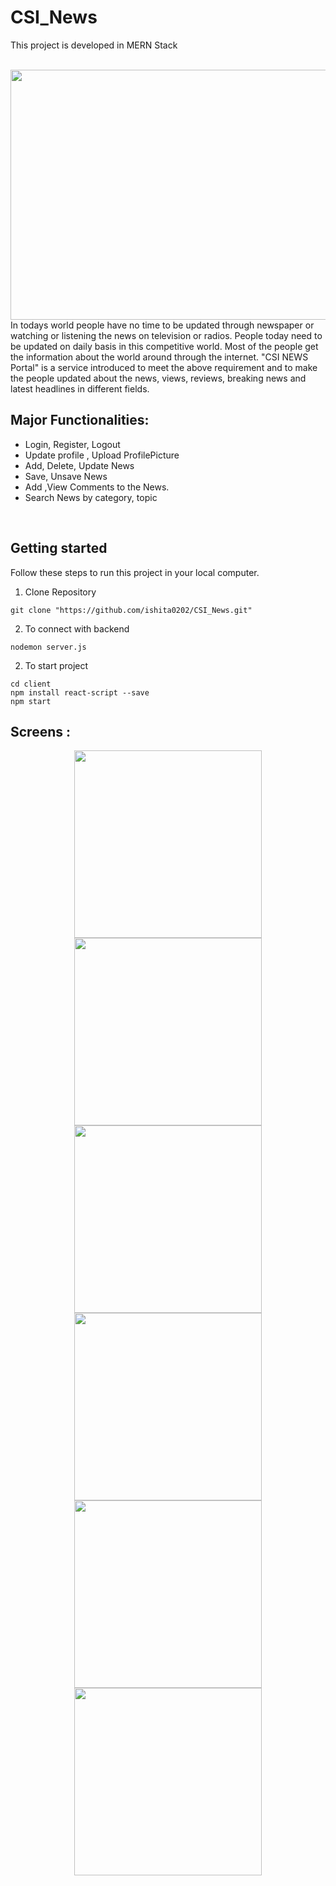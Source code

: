 # CSI_News

This project is developed in MERN Stack

<br>
<img src="https://user-images.githubusercontent.com/58694466/139426184-8925f337-132d-4b78-9c38-5dddbc1ee45b.png" width="600" height="400">
In todays world people have no time to be updated through newspaper or watching or listening the news on television or radios. People today need to be updated on daily basis in this competitive world. Most of the people get the information about the world around through the internet. "CSI NEWS Portal" is a service introduced to meet the above requirement and to make the people updated about the news, views, reviews, breaking news and latest headlines in different fields.
<br>

## Major Functionalities: 
- Login, Register, Logout 
- Update profile , Upload ProfilePicture
- Add, Delete, Update News
- Save, Unsave News
- Add ,View Comments to the News.
- Search News by category, topic

<br>

## Getting started
Follow these steps to run this project in your local computer.
1. Clone Repository
```
git clone "https://github.com/ishita0202/CSI_News.git"
```
2. To connect with backend
```
nodemon server.js
```

2. To start project
```
cd client
npm install react-script --save
npm start
```

## Screens :
<p align="center">
<img src="https://user-images.githubusercontent.com/58694466/139423194-d92b1b60-aec5-4f3d-8c70-68997a8f65b7.png" width="300" >
<img src="https://user-images.githubusercontent.com/58694466/139423022-83ff8b92-10ff-42f9-82fc-5b49f38fd099.png" width="300" >
<img src="https://user-images.githubusercontent.com/58694466/139422912-3f002b1f-ca57-4388-96ff-3a00fd167830.png" width="300" >
<img src="https://user-images.githubusercontent.com/58694466/139423496-2f7f0e62-7929-4431-9717-2492dc968614.png" width="300" >
<img src="https://user-images.githubusercontent.com/58694466/139423789-22f4b400-3875-47af-b3f7-5fe824f82765.png" width="300" >
<img src="https://user-images.githubusercontent.com/58694466/139424264-12a583fd-fdbf-4eeb-bda5-b247fadab105.jpeg" width="300" >
</p>





